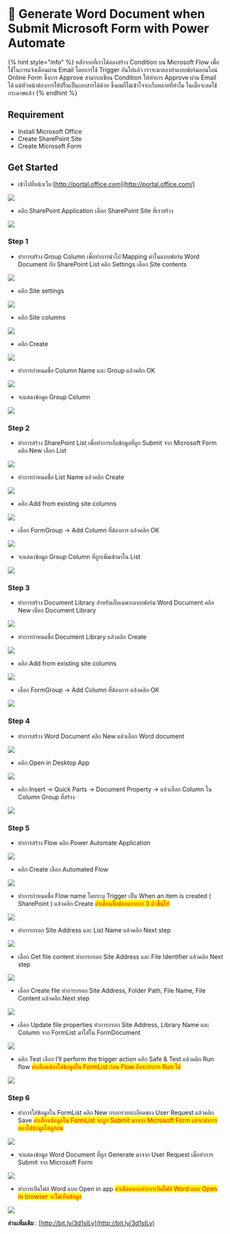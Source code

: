 # 🤖 Generate Word Document when Submit Microsoft Form with Power Automate

{% hint style="info" %}
หลังจากที่เราได้ลองสร้าง Condition บน Microsoft Flow เพื่อใช้ในการแจ้งเตือนผ่าน Email โดยการใช้ Trigger กันไปแล้ว เราจะมาลองทำแบบฟอร์มออนไลน์ Online Form ซึ่งการ Approve สามารถเขียน Condition ให้ทำการ Approve ผ่าน Email ได้ แต่หัวหน้าต้องการให้ปริ้นเป็นเอกสารได้ด้วย ซึ่งผมก็ไม่เข้าใจจะเก็บหลายที่ทำไม ในเมื่อจะลดใช้กระดาษแล้ว
{% endhint %}

## **Requirement**

* Install Microsoft Office
* Create SharePoint Site
* Create Microsoft Form

## **Get Started**

* เข้าไปที่หน้าเว็บ [http://portal.office.com](http://portal.office.com/)

![](../../.gitbook/assets/form-01.jpg)

* คลิก SharePoint Application เลือก SharePoint Site ที่เราสร้าง

![](../../.gitbook/assets/form-02.png)

### Step 1&#x20;

* ทำการสร้าง Group Column เพื่อทำการนำไป Mapping ค่าในแบบฟอร์ม Word Document  กับ SharePoint List คลิก Settings เลือก Site contents

![](<../../.gitbook/assets/form-03 (1).png>)

* คลิก Site settings

![](../../.gitbook/assets/form-04.png)

* คลิก Site columns

![](../../.gitbook/assets/form-05.png)

* คลิก Create

![](../../.gitbook/assets/form-06.png)

* ทำการกำหนดชื่อ Column Name และ Group แล้วคลิก OK

![](../../.gitbook/assets/form-07.png)

* จะแสดงข้อมูล Group Column

![](../../.gitbook/assets/form-08.png)

### Step 2&#x20;

* ทำการสร้าง SharePoint List เพื่อทำการเก็บข้อมูลที่ถูก Submit จาก Microsoft Form คลิก New เลือก List

![](../../.gitbook/assets/form-09.png)

* ทำการกำหนดชื่อ List Name แล้วคลิก Create

![](../../.gitbook/assets/form-10.png)

* คลิก Add from existing site columns

![](../../.gitbook/assets/form-11.png)

* เลือก FormGroup -> Add Column ที่ต้องการ แล้วคลิก OK

![](../../.gitbook/assets/form-12.png)

* จะแสดงข้อมูล Group Column ที่ถูกเพิ่มเข้ามาใน List

![](../../.gitbook/assets/form-13.png)

### Step 3&#x20;

* ทำการสร้าง Document Library สำหรับเก็บเฉพาะแบบฟอร์ม Word Document คลิก New เลือก Document Library

![](../../.gitbook/assets/form-14.png)

* ทำการกำหนดชื่อ Document Library แล้วคลิก Create

![](../../.gitbook/assets/form-15.png)

* คลิก Add from existing site columns

![](../../.gitbook/assets/form-16.png)

* เลือก FormGroup -> Add Column ที่ต้องการ แล้วคลิก OK

![](../../.gitbook/assets/form-17.png)

### Step 4&#x20;

* ทำการสร้าง Word Document คลิก New แล้วเลือก Word document

![](../../.gitbook/assets/form-18.png)

* คลิก Open in Desktop App

![](../../.gitbook/assets/form-19.png)

* คลิก Insert -> Quick Parts -> Document Property -> แล้วเลือก Column ใน Column Group ที่สร้าง

![](../../.gitbook/assets/form-20.png)

### Step 5&#x20;

* ทำการสร้าง Flow คลิก Power Automate Application

![](../../.gitbook/assets/form-21.png)

* คลิก Create เลือก Automated Flow

![](../../.gitbook/assets/form-22.png)

* ทำการกำหนดชื่อ Flow name โดยระบุ Trigger เป็น When an item is created ( SharePoint ) แล้วคลิก Create <mark style="color:red;">คำเตือนชื่อต้องมากกว่า 3 ตัวขึ้นไป</mark>

![](../../.gitbook/assets/form-23.png)

* ทำการกรอก Site Address และ List Name แล้วคลิก Next step

![](../../.gitbook/assets/form-24.png)

* เลือก Get file content ทำการกรอก Site Address และ File Identifier แล้วคลิก Next step

![](../../.gitbook/assets/form-25.png)

* เลือก Create file ทำการกรอก Site Address, Folder Path, File Name, File Content แล้วคลิก Next step

![](../../.gitbook/assets/form-26.png)

* เลือก Update file properties ทำการกรอก Site Address, Library Name และ Column จาก FormList มาใส่ใน FormDocument

![](../../.gitbook/assets/form-27.png)

* คลิก Test เลือก I’ll perform the trigger action คลิก Safe & Test แล้วคลิก Run flow <mark style="color:red;">คำเตือนต้องใส่ข้อมูลใน FormList ก่อน Flow ถึงจะทำการ Run ได้</mark>

![](../../.gitbook/assets/form-28.png)

### Step 6&#x20;

* ทำการใส่ข้อมูลใน FormList คลิก New กรอกรายละเอียดของ User Request แล้วคลิก Save <mark style="color:red;">คำเตือนข้อมูลใน FormList จะถูก Submit มาจาก Microsoft Form แต่จะทำการลองใส่ข้อมูลให้ดูก่อน</mark>

![](../../.gitbook/assets/form-29.png)

* จะแสดงข้อมูล Word Document ที่ถูก Generate มาจาก User Request เมื่อทำการ Submit จาก Microsoft Form

![](../../.gitbook/assets/form-30.png)

* ทำการเปิดไฟล์ Word แบบ Open in app <mark style="color:red;">คำเตือนหากทำการเปิดไฟล์ Word แบบ Open in browser จะไม่เห็นข้อมูล</mark>

![](../../.gitbook/assets/form-31.png)

**อ่านเพิ่มเติม** : [http://bit.ly/3d1sILy](http://bit.ly/3d1sILy)
